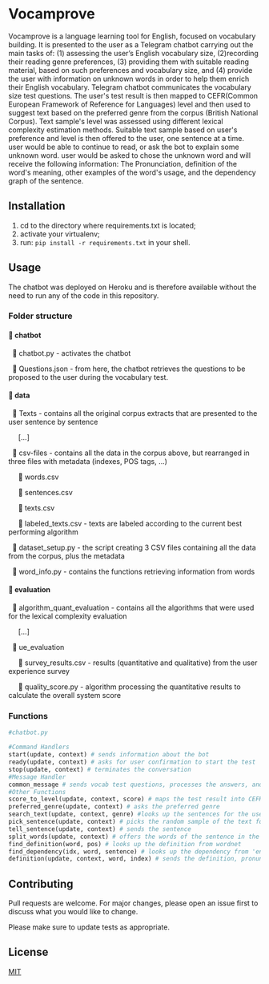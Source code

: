 # Vocamprove

Vocamprove is a language learning tool for English, focused on vocabulary building. It is presented to the user as a Telegram chatbot carrying out the main tasks of: (1) assessing the user’s English vocabulary size, (2)recording their reading genre preferences, (3) providing them with suitable reading material, based on such preferences and vocabulary size, and (4) provide the user with information on unknown words in order to help them enrich their English vocabulary. 
Telegram chatbot communicates the vocabulary size test questions. The user's test result is then mapped to CEFR(Common European Framework of Reference for Languages) level and then used to suggest text based on the preferred genre from the corpus (British National Corpus).
Text sample's level was assessed using different lexical complexity estimation methods.
Suitable text sample based on user's preference and level is then offered to the user, one sentence at a time. user would be able to continue to read, or ask the bot to explain some unknown word. user would be asked to chose the unknown word and will receive the following information: 
The Pronunciation, definition of the word's meaning, other examples of the word's usage, and the dependency graph of the sentence.


## Installation

1. cd to the directory where requirements.txt is located;
2. activate your virtualenv;
3. run: `pip install -r requirements.txt` in your shell.


## Usage
The chatbot was deployed on Heroku and is therefore available without the need to run any of the code in this repository.

### Folder structure
#### 📁 chatbot

&nbsp;&nbsp;📄 chatbot.py - activates the chatbot

&nbsp;&nbsp;📄 Questions.json - from here, the chatbot retrieves the questions to be proposed to the user during the vocabulary test.

#### 📁 data

&nbsp;&nbsp;📁 Texts - contains all the original corpus extracts that are presented to the user sentence by sentence

&nbsp;&nbsp;&nbsp;&nbsp;  [...]

&nbsp;&nbsp;📁 csv-files - contains all the data in the corpus above, but rearranged in three files with metadata (indexes, POS tags, ...)

&nbsp;&nbsp;&nbsp;&nbsp;  📄 words.csv
  
&nbsp;&nbsp;&nbsp;&nbsp;  📄 sentences.csv
  
&nbsp;&nbsp;&nbsp;&nbsp;  📄 texts.csv
  
&nbsp;&nbsp;&nbsp;&nbsp;  📄 labeled_texts.csv - texts are labeled according to the current best performing algorithm

&nbsp;&nbsp;📄 dataset_setup.py - the script creating 3 CSV files containing all the data from the corpus, plus the metadata 

&nbsp;&nbsp;📄 word_info.py - contains the functions retrieving information from words

#### 📁 evaluation

&nbsp;&nbsp;📁 algorithm_quant_evaluation - contains all the algorithms that were used for the lexical complexity evaluation
  
&nbsp;&nbsp;&nbsp;&nbsp;  [...]

&nbsp;&nbsp;📁 ue_evaluation
  
&nbsp;&nbsp;&nbsp;&nbsp;  📄 survey_results.csv - results (quantitative and qualitative) from the user experience survey
  
&nbsp;&nbsp;&nbsp;&nbsp;  📄 quality_score.py - algorithm processing the quantitative results to calculate the overall system score 

### Functions

```python
#chatbot.py

#Command Handlers
start(update, context) # sends information about the bot
ready(update, context) # asks for user confirmation to start the test
stop(update, context) # terminates the conversation
#Message Handler
common_message # sends vocab test questions, processes the answers, and communicates the result 
#Other Functions
score_to_level(update, context, score) # maps the test result into CEFR level
preferred_genre(update, context) # asks the preferred genre
search_text(update, context, genre) #looks up the sentences for the user based on genre and level 
pick_sentence(update, context) # picks the random sample of the text for the user
tell_sentence(update, context) # sends the sentence
split_words(update, context) # offers the words of the sentence in the form of seperate buttons to the user to choose the unknown one
find_definition(word, pos) # looks up the definition from wordnet
find_dependency(idx, word, sentence) # looks up the dependency from 'en_core_web_sm' model of Spacy package
definition(update, context, word, index) # sends the definition, pronunciation and dependency
```

## Contributing
Pull requests are welcome. For major changes, please open an issue first to discuss what you would like to change.

Please make sure to update tests as appropriate.

## License
[MIT](https://choosealicense.com/licenses/mit/)

